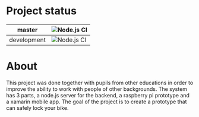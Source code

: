 # Project status
| master | ![Node.js CI](https://github.com/Dachshund77/BicycleRackV2/workflows/Node.js%20CI/badge.svg?branch=master) | 
| - | - | 
| development | ![Node.js CI](https://github.com/Dachshund77/BicycleRackV2/workflows/Node.js%20CI/badge.svg?branch=development) |

# About
This project was done together with pupils from other educations in order to improve the ability to work with people of other backgrounds. The system has 3 parts, a node.js server for the backend, a raspberry pi prototype and a xamarin mobile app. The goal of the project is to create a prototype that can safely lock your bike.
